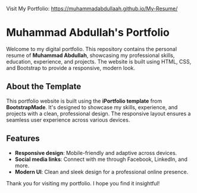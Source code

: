 
Visit My Portfolio: https://muhammadabdullaah.github.io/My-Resume/

# Muhammad Abdullah's Portfolio

Welcome to my digital portfolio. This repository contains the personal resume of **Muhammad Abdullah**, showcasing my professional skills, education, experience, and projects. The website is built using HTML, CSS, and Bootstrap to provide a responsive, modern look.

## About the Template

This portfolio website is built using the **iPortfolio template** from **BootstrapMade**. It's designed to showcase my skills, experience, and projects with a clean, professional design. The responsive layout ensures a seamless user experience across various devices.

## Features

- **Responsive design**: Mobile-friendly and adaptive across devices.
- **Social media links**: Connect with me through Facebook, LinkedIn, and more.
- **Modern UI**: Clean and sleek design for a professional online presence.


Thank you for visiting my portfolio. I hope you find it insightful!

